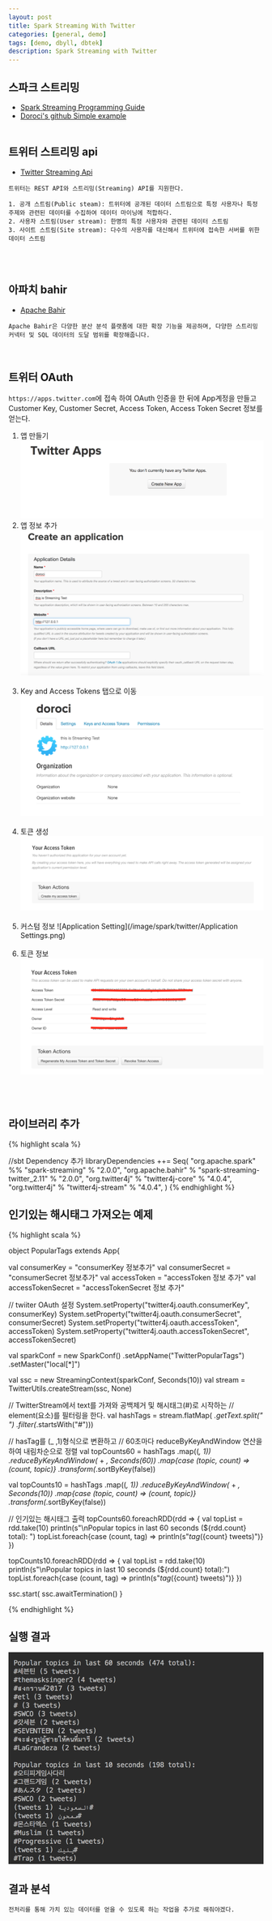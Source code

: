 ```yaml
---
layout: post
title: Spark Streaming With Twitter
categories: [general, demo]
tags: [demo, dbyll, dbtek]
description: Spark Streaming with Twitter
---
```


## 스파크 스트리밍
- [Spark Streaming Programming Guide](http://spark.apache.org/docs/latest/streaming-programming-guide.html)
- [Doroci's github Simple example](https://github.com/doroci/Simple-SparkStreaming/tree/master/src/main/scala-2.11/streaming/exam)
<br><br>

## 트위터 스트리밍 api
- [Twitter Streaming Api](https://dev.twitter.com/streaming/overview)

`트위터는 REST API와 스트리밍(Streaming) API를 지원한다.`
```
1. 공개 스트림(Public steam): 트위터에 공개된 데이터 스트림으로 특정 사용자나 특정 주제와 관련된 데이터를 수집하여 데이터 마이닝에 적합하다.
2. 사용자 스트림(User stream): 한명의 특정 사용자와 관련된 데이터 스트림
3. 사이트 스트림(Site stream): 다수의 사용자를 대신해서 트위터에 접속한 서버를 위한 데이터 스트림
```

<br><br>

## 아파치 bahir
- [Apache Bahir](https://bahir.apache.org)

`
Apache Bahir은 다양한 분산 분석 플랫폼에 대한 확장 기능을 제공하며,
다양한 스트리밍 커넥터 및 SQL 데이터의 도달 범위를 확장해줍니다.
`

<br>

## 트위터 OAuth
`https://apps.twitter.com`에 접속 하여 OAuth 인증을 한 뒤에 App계정을 만들고
Customer Key, Customer Secret, Access Token, Access Token Secret 정보를 얻는다.
<br>
1. 앱 만들기
![createNewApp](/image/spark/twitter/createNewApp.png)
2. 앱 정보 추가
![signin](/image/spark/twitter/signin.png)<br><br>
3. Key and Access Tokens 탭으로 이동
![keyAccess](/image/spark/twitter/keyAccess.png)<br><br>
4. 토큰 생성
![createToken](/image/spark/twitter/createToken.png)<br><br>
5. 커스텀 정보
![Application Setting](/image/spark/twitter/Application Settings.png)<br><br>
6. 토큰 정보
![accessToken](/image/spark/twitter/accessToken.png)

<br><br>

## 라이브러리 추가

{% highlight scala %}

//sbt Dependency 추가
libraryDependencies ++= Seq(
  "org.apache.spark" %% "spark-streaming" % "2.0.0",
  "org.apache.bahir" % "spark-streaming-twitter_2.11" % "2.0.0",
  "org.twitter4j" % "twitter4j-core" % "4.0.4",
  "org.twitter4j" % "twitter4j-stream" % "4.0.4",
)
{% endhighlight %}

## 인기있는 해시태그 가져오는 예제
{% highlight scala %}

object PopularTags extends App{

  val consumerKey = "consumerKey 정보추가"
  val consumerSecret = "consumerSecret 정보추가"
  val accessToken = "accessToken 정보 추가"
  val accessTokenSecret = "accessTokenSecret 정보 추가"

  // twiiter OAuth 설정
  System.setProperty("twitter4j.oauth.consumerKey", consumerKey)
  System.setProperty("twitter4j.oauth.consumerSecret", consumerSecret)
  System.setProperty("twitter4j.oauth.accessToken", accessToken)
  System.setProperty("twitter4j.oauth.accessTokenSecret", accessTokenSecret)

  val sparkConf = new SparkConf()
    .setAppName("TwitterPopularTags")
    .setMaster("local[*]")

  val ssc = new StreamingContext(sparkConf, Seconds(10))
  val stream = TwitterUtils.createStream(ssc, None)

  // TwitterStream에서 text를 가져와 공백제거 및 해시태그(#)로 시작하는
  // element(요소)를 필터링을 한다.
  val hashTags = stream.flatMap(
                            _.getText.split(" ")
                             .filter(_.startsWith("#")))

  // hasTag를 (_ ,1)형식으로 변환하고
  // 60초마다 reduceByKeyAndWindow 연산을 하여 내림차순으로 정렬
  val topCounts60 = hashTags
                        .map((_, 1))
                        .reduceByKeyAndWindow(_ + _, Seconds(60))
                        .map{case (topic, count) => (count, topic)}
                        .transform(_.sortByKey(false))

  val topCounts10 = hashTags
                        .map((_, 1))
                        .reduceByKeyAndWindow(_ + _, Seconds(10))
                        .map{case (topic, count) => (count, topic)}
                        .transform(_.sortByKey(false))

  // 인기있는 해시태그 출력
  topCounts60.foreachRDD(rdd => {
    val topList = rdd.take(10)
    println(s"\nPopular topics in last 60 seconds (${rdd.count} total): ")
    topList.foreach{case (count, tag) => println(s"${tag} (${count} tweets)")}
  })

  topCounts10.foreachRDD(rdd => {
    val topList = rdd.take(10)
    println(s"\nPopular topics in last 10 seconds (${rdd.count} total):")
    topList.foreach{case (count, tag) => println(s"${tag} (${count} tweets)")}
  })

  ssc.start(
  ssc.awaitTermination()
}

{% endhighlight %}


## 실행 결과
![result](/image/spark/twitter/twitter_result.png)


## 결과 분석
`전처리를 통해 가치 있는 데이터를 얻을 수 있도록 하는 작업을 추가로 해줘야겠다. `


<br><br>


